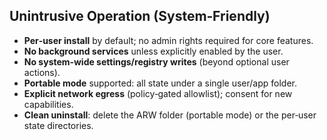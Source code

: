 

<!-- ARW_UNINTRUSIVE -->
## Unintrusive Operation (System‑Friendly)

- **Per‑user install** by default; no admin rights required for core features.
- **No background services** unless explicitly enabled by the user.
- **No system‑wide settings/registry writes** (beyond optional user actions).
- **Portable mode** supported: all state under a single user/app folder.
- **Explicit network egress** (policy‑gated allowlist); consent for new capabilities.
- **Clean uninstall**: delete the ARW folder (portable mode) or the per‑user state directories.
